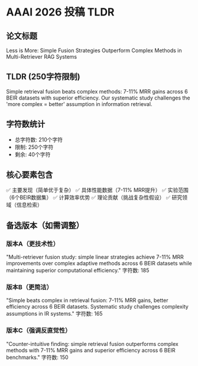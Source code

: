 # AAAI 2026 投稿 TLDR

## 论文标题
Less is More: Simple Fusion Strategies Outperform Complex Methods in Multi-Retriever RAG Systems

## TLDR (250字符限制)
Simple retrieval fusion beats complex methods: 7-11% MRR gains across 6 BEIR datasets with superior efficiency. Our systematic study challenges the 'more complex = better' assumption in information retrieval.

## 字符数统计
- 总字符数: 210个字符
- 限制: 250个字符
- 剩余: 40个字符

## 核心要素包含
✅ 主要发现（简单优于复杂）
✅ 具体性能数据（7-11% MRR提升）
✅ 实验范围（6个BEIR数据集）
✅ 计算效率优势
✅ 理论贡献（挑战复杂性假设）
✅ 研究领域（信息检索）

## 备选版本（如需调整）

### 版本A（更技术性）
"Multi-retriever fusion study: simple linear strategies achieve 7-11% MRR improvements over complex adaptive methods across 6 BEIR datasets while maintaining superior computational efficiency."
字符数: 185

### 版本B（更简洁）
"Simple beats complex in retrieval fusion: 7-11% MRR gains, better efficiency across 6 BEIR datasets. Systematic study challenges complexity assumptions in IR systems."
字符数: 165

### 版本C（强调反直觉性）
"Counter-intuitive finding: simple retrieval fusion outperforms complex methods with 7-11% MRR gains and superior efficiency across 6 BEIR benchmarks."
字符数: 150